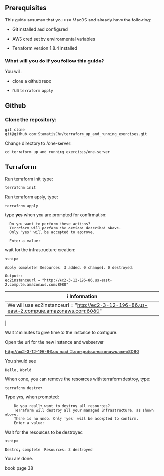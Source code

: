 

## Prerequisites


This guide assumes that you use MacOS and already have the following:

- Git installed and configured 

- AWS cred set by environmental variables

- Terraform version 1.8.4 installed

### What will you do if you follow  this guide?

You will:
- clone a github repo

- run `terraform apply`

## Github

### Clone the repository:

```git clone git@github.com:StamatisChr/terraform_up_and_running_exercises.git```

Change directory to <repo>/one-server:

```cd terraform_up_and_running_exercises/one-server```

## Terraform

Run terraform init, type:

```terraform init```

Run terraform apply, type:

```terraform apply```

type **yes** when you are prompted for confirmation:

```
  Do you want to perform these actions?
  Terraform will perform the actions described above.
  Only 'yes' will be accepted to approve.

  Enter a value:
```

wait for the infrastructure creation:

```
<snip>

Apply complete! Resources: 3 added, 0 changed, 0 destroyed.

Outputs:
ec2instanceurl = "http://ec2-3-12-196-86.us-east-2.compute.amazonaws.com:8080"
```


| ℹ️ Information                           | 
|------------------------------------------|
| We will use ec2instanceurl = "http://ec2-3-12-196-86.us-east-2.compute.amazonaws.com:8080"
|


Wait 2 minutes to give time to the instance to configure.

Open the url for the new instance and webserver

http://ec2-3-12-196-86.us-east-2.compute.amazonaws.com:8080

You should  see 

```
Hello, World
```


When done, you can remove the resources with terraform destroy, type:

```
terraform destroy
```

Type yes, when prompted:
```
    Do you really want to destroy all resources?
    Terraform will destroy all your managed infrastructure, as shown above.
    There is no undo. Only 'yes' will be accepted to confirm.
    Enter a value: 
```


Wait for the resources to be destroyed:

```
<snip>

Destroy complete! Resources: 3 destroyed
```


You are done. 

book page 38
